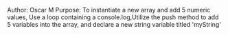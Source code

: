 Author: Oscar M
Purpose: To instantiate a new array and add 5 numeric values, Use a loop containing a console.log,Utilize the push method to add 5 variables into the array, and declare a new string variable titled 'myString' 